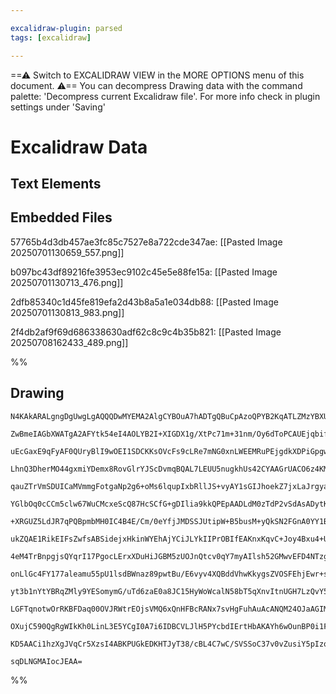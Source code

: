 ```yaml
---

excalidraw-plugin: parsed
tags: [excalidraw]

---
```

==⚠  Switch to EXCALIDRAW VIEW in the MORE OPTIONS menu of this document. ⚠== You can decompress Drawing data with the command palette: 'Decompress current Excalidraw file'. For more info check in plugin settings under 'Saving'


# Excalidraw Data

## Text Elements
## Embedded Files
57765b4d3db457ae3fc85c7527e8a722cde347ae: [[Pasted Image 20250701130659_557.png]]

b097bc43df89216fe3953ec9102c45e5e88fe15a: [[Pasted Image 20250701130713_476.png]]

2dfb85340c1d45fe819efa2d43b8a5a1e034db88: [[Pasted Image 20250701130813_983.png]]

2f4db2af9f69d686338630adf62c8c9c4b35b821: [[Pasted Image 20250708162433_489.png]]

%%
## Drawing
```compressed-json
N4KAkARALgngDgUwgLgAQQQDwMYEMA2AlgCYBOuA7hADTgQBuCpAzoQPYB2KqATLZMzYBXUtiRoIACyhQ4zZAHoFAc0JRJQgEYA6bGwC2CgF7N6hbEcK4OCtptbErHALRY8RMpWdx8Q1TdIEfARcZgRmBShcZQUebQBGOPiaOiCEfQQOKGZuAG1wMFAwYogSbggABXjMDgBRAFkAQQBJZgqEWoAWAGUAKwA1GAB9HgAxepTiyFhEcsJ9aKR+Esxu

ZwBmeIAGbXWATgA2AFYtk54eI4AOLYB2I+XIGDX1g/XtPc71m+31nm/Oy6dToPCAUEjqbifN5HPY8PYva5wm77e4FSCSBCEZTSSE3PYg6zKYLcLYg5hQUhsADWCAAwmx8GxSOUKdZmHBcIEspMSppcNgqcpKUIOMR6YzmRJWRx2ZzMlAeZAAGaEfD4bqwYkSQQeRUQcmUmkAdXBkm4fDR+op1IQGpgWvQOrKIOF2I44RyaHiILYHOwaieXq2pMtQ

uEcGaxE9qFyAF0QUryBlI9wOEI1SDCKKsOVcFs9cLRe7mNG0xnLWEEMRuPEjgdkXDPiGpgwmKxONx9iDGCx2BwAHKcMTmvbXI4w5slQjMAAiaSgVe4SoIYRBmmEotqwQyWWjcZBQjgxFwC+rXru8XWnR4l3ilxuWwOIKIHCpqfT+GfbAFi7Qy/wq4VlEUBCNGECIKKWbKHqKrBCmEhHDcNzHJonTEOsxCoYhuAIOsSrYJcRzYHcfwIJcuA3Oc2DE

LhnQ3DherMO44gxmiYDemx8RovGlrYJScDvmqBQAL7LEUU5nugkhUs42CYAAGrUACO6z4KM2AAEr9nABwABKjFAABa9B6jMLGlAsyhLJaqxoIC2hbJ08QHIk9aEQcwZPpagaoBsznaBcexHNspyfJ8RzApaYLEBCaBOTsBw8Os1zxHs2x/PEHEthiWI4mgMI3AFD7xN8yHrFclz4pahIOpOAjWjS4pMiy5AyhyXIKmu/KCoWYoMs1UqtbKHUwaq6

qauZTrVmSDUICaMVmmgFotgaNp2g6+oMs6lqupIxbRllJS+vyAY1sGIJhoekZ7jxLaJrgyaSWWn6WlmNG2eguDJC6G7EPtgkvStCC/qg8RArcHmUV5LY9u2XBoKOkUw22faDhww5egchGwvsPDQ1Os7ziD/6AS264isQW7pPKN0HkeJ4gyVwVXnCWwZTcz5Zm+aDPV+P6SSTCAzSeoHlBBjgcNBCaqgg8HoJoWx7DcmjYJ8xBKpVPDOUquFBesCD

YGlbOq0cCCm5clw67WuCMcxeScQ87HcSCfG+gDIlia9kkQPEpAADLdM0zTdP2vSdAsADytKdJIACqxAiAAKqZ8DmfMix6h9TbvHWey3I+nzbPjjzPJe2gRbeXxYxcwaHCC0WxagnxxEl16wpVYMTsXUiYtiCpxQC2h4s5EVpXchfdzVLF1Vahp0v1kroNKw3ynqfICpdopNYv0BDe1q/S2q62TVt01AXP82N8tJSrTSx/lFNBbCG6Ho1j6fqnUGM

+XRGUZ5LdJR7qPQBpmbMH0IC4B4E/Cm/0eYfjJMDSSJUtipW+B5busM+yQkSN2FGnA0YY1BolHgj5LhwkuJmQmwRTxLhXELS05NNzbhpv/Omx4aHnmZm3CG8JOavhAZaRk/NaEAXoStYCosJDiygqNOC3seDq00IRK8WxsDxGIJ0I4Otbx7AQMuBRnwlG4COF9BAWwryYQtrbAgLF8hTHYo7LiUwAGQFdgJOBQliiiQKOJSAZQJCSHoAAcQOBpdY

ukZQAE1RikEIFsZwfsABSidejxHkinWYEhAjYCiJLYkIIPrOBIfEAKnxKqvC+Joy4Bxu4+U6B5d4ewPh4yBPsNKFCoqmhrBFcurM87JVZtedYIIcp926TsS4vwa41JqbCRCBI8nTxmnPbe5QADESolQaPWJoNe3VN59QlC1Nk+9uSH3GvaE+uplk2kvotXgNy74TQfqfaBL8Sxv0tMdf0sAzrf2FL/WmlogGyyevA16YDcydGgUWV+HjAY30QZCU

4eM4TrBnpgjsQYqrI17PgocLErxXDuHiJGBM5zUOJnQtcv0qY7myAIlsh52GMwvEFD4NTzg4pKC+bmqBeaCO/DSAWdCPY+K9uUI0idyQ3AAEJbFIBUOE9B+yYFIPEUYtRNCYAANIZPMtk3JRJrItkKSVBI+xqkXGxp0Jp14QR1IaXjTyTknKUXOGSyADd7m1k6L0vO/SyF5yGSM3ueVQYnG0JM84JwZkHDmRzaqiySSPPnkciQGytmGL2RvXqqzB

onLlGc4FY177aleamu55pU1lsdBWnaz89pwtBu/E6vyv4XQBddVhwKkygsZVOSFEhjEwr+s2gVQNGaIUVpo+1lpMXw1Bk03BeKBwEprB8LYFs6InEoRShAHDUCCxpRTOlLD4VsIZkgtlMJ6k3GvB0lsvKB2QCEcKkRYQxXFF8aUb2/ZRhwE6IZQgsddK0jgJgIwiSdVUnkggGcxB9C6X1XMSyJqVhrDvJcIekyHyOSaWQvGDrIRXF2A+cchwbjVM

yt3b1nYtYBRqZMly9YESomymG/uTd6zaE0a8JC15HyWoWcalN58bT5qXnvItnUGH7LzQvY5bUZOyIuRtR+laulLRrc88t1yG1+CbR8r0rafk+RCp28M3a0D7l7Q9ftF6IXvVzAcUdsD+XgsnZJLWQIWlHHRSuuG3AlaBdRuur0uMIqK0feSomIrREnqYdTXcL6IDMqvTWG9HxKpAhi6+rmqW31UoS0BEWYFpGS1kQ59APAlRoU0DwXASo9hKnjcQ

LGFTqnotwOrRKBFDaq00OVJRWtrEOjsVMQ6xQnHFBcRANx7svHgFuhAuAcANQM24OJaAGIMjlCIGM5YDBCAIAoLK+Tv1JMQEzZszZPJ5siA6s0Bc+gNQrMUxmzZ2zdlHewI9+Uz30jndzZdj7UnC0jV+/9rIgP9CjFLbput+mSh/dIE9l7b3blaYeQUB7aOAcY9mrWzayPXHQ6gLDjSjb3OHTx+j9IEcP7ttBudXHqP6dw84FAUYD1VQ+XY2T/HM

OXujC590QgRgWIkKh0LinL3E5YCgI0A7i6IDBCVLJlH5PYcbdIErtHbAKAYh6wOunBP0i1FFI0A3RuQje05JSKgMuOfW8d4nVO5Rer3aYpSNU6S0BfGwyce8VwbxbrBmS/Urs1SRLWOcEp/mASIUSicJCpwjtGDYAYLb86CBCBYiU8PTSbhfsFxzqnMDm36kkJyASR2hQkHF5L03DfiAagQO41AAuICt/qGwGilvcCaGCPF0mkBW+SZ/bKhk3tSD

KD5AACi1hzXgJVqCr5XzsI4ABKPUGkEDKHTJyT38/cBL4C7wC/SVSSoC37v0vZusiY5pIzqAfZSyeeVH2/f2ZYmVbQD+pkEPiPtwBSPni7EQJ3mAWIiUBwPZqAaQOAV8kIFAC+CxNAQ/nYL0AbNkN0HAXAH3gPnAcPsVmPhAjkoQIwInFnvgDni2GZA/GkBQR2C7KBFAAYO7pkh5uWE+kKqQTAV/gYN0EwW/liketSoIqEErhQVQTQYtmAMJOAN4

sqDLNGMAIocJEAA=
```
%%